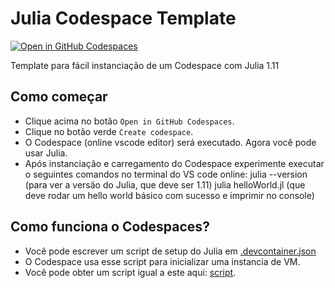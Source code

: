 # Julia Codespace Template

[![Open in GitHub Codespaces](https://github.com/codespaces/badge.svg)](https://github.com/tesouro/julia_codespace_template)

Template para fácil instanciação de um Codespace com Julia 1.11

## Como começar
- Clique acima no botão `Open in GitHub Codespaces`.
- Clique no botão verde `Create codespace`.
- O Codespace (online vscode editor) será executado. Agora você pode usar Julia.
- Após instanciação e carregamento do Codespace experimente executar o seguintes comandos no terminal do VS code online:
julia --version (para ver a versão do Julia, que deve ser 1.11)
julia helloWorld.jl (que deve rodar um hello world básico com sucesso e imprimir no console)

## Como funciona o Codespaces?
- Você pode escrever um script de setup do Julia em  [.devcontainer.json](.devcontainer.json)
- O Codespace usa esse script para inicializar uma instancia de VM.
- Você pode obter um script igual a este aqui: [script](https://docs.github.com/en/codespaces/setting-up-your-project-for-codespaces/setting-up-your-project-for-codespaces).
